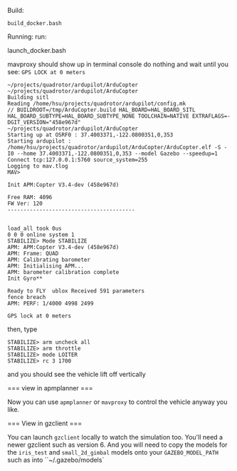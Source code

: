 

Build:

    build_docker.bash

Running:
run:

   launch_docker.bash

mavproxy should show up in terminal console
do nothing and wait until you see: `GPS LOCK at 0 meters`

    ~/projects/quadrotor/ardupilot/ArduCopter ~/projects/quadrotor/ardupilot/ArduCopter
    Building sitl
    Reading /home/hsu/projects/quadrotor/ardupilot/config.mk
    // BUILDROOT=/tmp/ArduCopter.build HAL_BOARD=HAL_BOARD_SITL HAL_BOARD_SUBTYPE=HAL_BOARD_SUBTYPE_NONE TOOLCHAIN=NATIVE EXTRAFLAGS=-DGIT_VERSION="458e967d"
    ~/projects/quadrotor/ardupilot/ArduCopter
    Starting up at OSRF0 : 37.4003371,-122.0800351,0,353
    Starting ardupilot : /home/hsu/projects/quadrotor/ardupilot/ArduCopter/ArduCopter.elf -S -I0 --home 37.4003371,-122.0800351,0,353 --model Gazebo --speedup=1
    Connect tcp:127.0.0.1:5760 source_system=255
    Logging to mav.tlog
    MAV>

    Init APM:Copter V3.4-dev (458e967d)

    Free RAM: 4096
    FW Ver: 120
    ----------------------------------------


    load_all took 0us
    0 0 0 online system 1
    STABILIZE> Mode STABILIZE
    APM: APM:Copter V3.4-dev (458e967d)
    APM: Frame: QUAD
    APM: Calibrating barometer
    APM: Initialising APM...
    APM: barometer calibration complete
    Init Gyro**

    Ready to FLY  ublox Received 591 parameters
    fence breach
    APM: PERF: 1/4000 4998 2499

    GPS lock at 0 meters

then, type

    STABILIZE> arm uncheck all
    STABILIZE> arm throttle
    STABILIZE> mode LOITER
    STABILIZE> rc 3 1700

and you should see the vehicle lift off vertically

=== view in apmplanner ===

Now you can use `apmplanner` or `mavproxy` to control the vehicle anyway you like.

=== View in gzclient ===

You can launch `gzclient` locally to watch the simulation too. You'll need a newer gzclient such as version 6. And you will need to copy the models for the `iris_test` and `small_2d_gimbal` models onto your `GAZEBO_MODEL_PATH` such as into ``~/.gazebo/models`
